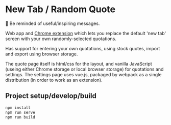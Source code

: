 # New Tab / Random Quote

💬 Be reminded of useful/inspiring messages.

Web app and [Chrome extension](https://chrome.google.com/webstore/detail/new-tab-random-quote/ajdmjnkmegnofepbbkaaklfopjgdocfl) which lets you replace the default 'new tab' screen with your own randomly-selected quotations.

Has support for entering your own quotations, using stock quotes, import and export using browser storage.

The quote page itself is html/css for the layout, and vanilla JavaScript (useing either Chrome storage or local browser storage) for quotations and settings. The settings page uses vue.js, packaged by webpack as a single distribution (in order to work as an extension).

## Project setup/develop/build

```bash
npm install
npm run serve
npm run build
```
